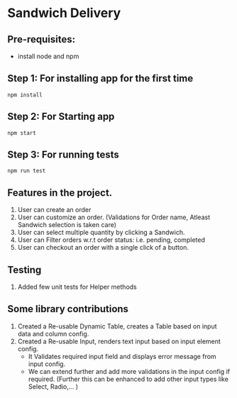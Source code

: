 # Sandwich Delivery 

## Pre-requisites: 
- install node and npm

## Step 1: For installing app for the first time
```
npm install
```

## Step 2: For Starting app 

```
npm start
```

## Step 3: For running tests 

```
npm run test
```

## Features in the project. 

1. User can create an order
2. User can customize an order. (Validations for Order name, Atleast Sandwich selection is taken care)
3. User can select multiple quantity by clicking a Sandwich.
4. User can Filter orders w.r.t order status: i.e. pending, completed
5. User can checkout an order with a single click of a button.

## Testing
1. Added few unit tests for Helper methods

## Some library contributions
1. Created a Re-usable Dynamic Table, creates a Table based on input data and column config.
2. Created a Re-usable Input, renders text input based on input element config. 
    - It Validates required input field and displays error message from input config.
    - We can extend further and add more validations in the input config if required.
(Further this can be enhanced to add other input types like Select, Radio,... )